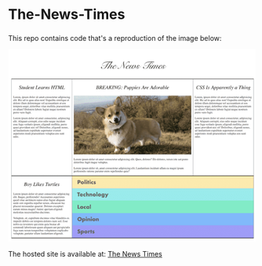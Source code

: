 # The-News-Times

###

This repo contains code that's a reproduction of the image below:

![The News Times](img/html_css.png)

The hosted site is available at: [The News Times](https://nickmwangemi.github.io/The-News-Times/)
